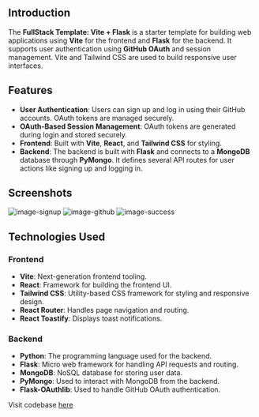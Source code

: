## Introduction

The **FullStack Template: Vite + Flask** is a starter template for building web applications using **Vite** for the frontend and **Flask** for the backend. It supports user authentication using **GitHub OAuth** and session management. Vite and Tailwind CSS are used to build responsive user interfaces.

## Features

- **User Authentication**: Users can sign up and log in using their GitHub accounts. OAuth tokens are managed securely.
- **OAuth-Based Session Management**: OAuth tokens are generated during login and stored securely.
- **Frontend**: Built with **Vite**, **React**, and **Tailwind CSS** for styling.
- **Backend**: The backend is built with **Flask** and connects to a **MongoDB** database through **PyMongo**. It defines several API routes for user actions like signing up and logging in.

## Screenshots

![image-signup](https://github.com/user-attachments/assets/f1b4d476-e022-4098-8bb4-e81f7c045122)
![image-github](https://github.com/user-attachments/assets/d797cbbb-c6c4-4189-bd37-99d45e149afe)
![image-success](https://github.com/user-attachments/assets/8248f80e-927d-4f5f-a7b1-32074a3bf78d)

## Technologies Used

### Frontend

- **Vite**: Next-generation frontend tooling.
- **React**: Framework for building the frontend UI.
- **Tailwind CSS**: Utility-based CSS framework for styling and responsive design.
- **React Router**: Handles page navigation and routing.
- **React Toastify**: Displays toast notifications.

### Backend

- **Python**: The programming language used for the backend.
- **Flask**: Micro web framework for handling API requests and routing.
- **MongoDB**: NoSQL database for storing user data.
- **PyMongo**: Used to interact with MongoDB from the backend.
- **Flask-OAuthlib**: Used to handle GitHub OAuth authentication.

Visit codebase [here](https://github.com/Abhishek-Mallick/serenity/tree/main/template/FullStack/Vite(Frontend)+Flask(Backend))
